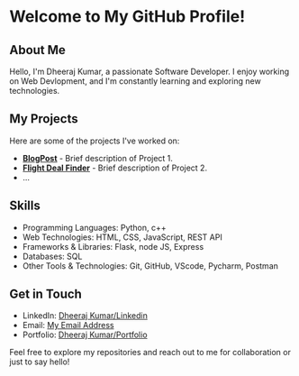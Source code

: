 # Welcome to My GitHub Profile!

## About Me

Hello, I'm Dheeraj Kumar, a passionate Software Developer. I enjoy working on Web Devlopment, and I'm constantly learning and exploring new technologies.

## My Projects

Here are some of the projects I've worked on:

- **[BlogPost](https://my-amazing-blog-n0et.onrender.com)** - Brief description of Project 1.
- **[Flight Deal Finder](https://xyz.com)** - Brief description of Project 2.
- ...

## Skills

- Programming Languages: Python, c++
- Web Technologies: HTML, CSS, JavaScript, REST API
- Frameworks & Libraries: Flask, node JS, Express
- Databases: SQL
- Other Tools & Technologies: Git, GitHub, VScode, Pycharm, Postman

## Get in Touch

- LinkedIn: [Dheeraj Kumar/Linkedin](https://www.linkedin.com/in/dheeraj-kumar-1779ab157/)
- Email: [My Email Address](aryanccbi@gmail.com)
- Portfolio: [Dheeraj Kumar/Portfolio](https://portfolio-website-qk6t.onrender.com)

Feel free to explore my repositories and reach out to me for collaboration or just to say hello!


<!--
**dheerajark/dheerajark** is a ✨ _special_ ✨ repository because its `README.md` (this file) appears on your GitHub profile.

Here are some ideas to get you started:

- 🔭 I’m currently working on ...
- 🌱 I’m currently learning ...
- 👯 I’m looking to collaborate on ...
- 🤔 I’m looking for help with ...
- 💬 Ask me about ...
- 📫 How to reach me: ...
- 😄 Pronouns: ...
- ⚡ Fun fact: ...
-->

<!--
**dheerajark/dheerajark** is a ✨ _special_ ✨ repository because its `README.md` (this file) appears on your GitHub profile.

Here are some ideas to get you started:

- 🔭 I’m currently working on ...
- 🌱 I’m currently learning ...
- 👯 I’m looking to collaborate on ...
- 🤔 I’m looking for help with ...
- 💬 Ask me about ...
- 📫 How to reach me: ...
- 😄 Pronouns: ...
- ⚡ Fun fact: ...
-->
